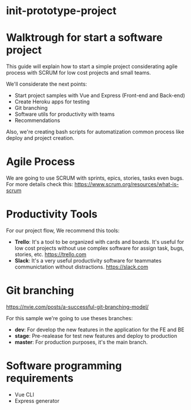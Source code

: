# init-prototype-project

# Walktrough for start a software project

This guide will explain how to start a simple project considerating agile process with SCRUM for low cost projects and small teams.

We'll considerate the next points:

- Start project samples with Vue and Express (Front-end and Back-end)
- Create Heroku apps for testing
- Git branching
- Software utils for productivity with teams
- Recommendations

Also, we're creating bash scripts for automatization common process like deploy and project creation. 

# Agile Process

We are going to use SCRUM with sprints, epics, stories, tasks even bugs. For more details check this: https://www.scrum.org/resources/what-is-scrum

# Productivity Tools

For our project flow, We recommend this tools:

- **Trello**: It's a tool to be organized with cards and boards. It's useful for low cost projects without use complex software for assign task, bugs, stories, etc. https://trello.com
- **Slack**: It's a very useful productivity software for teammates communictation without distractions. https://slack.com

# Git branching

https://nvie.com/posts/a-successful-git-branching-model/

For this sample we're going to use theses branches:

- **dev**: For develop the new features in the application for the FE and BE
- **stage**: Pre-realease for test new features and deploy to production
- **master**: For production purposes, it's the main branch. 


# Software programming requirements

- Vue CLI
- Express generator

